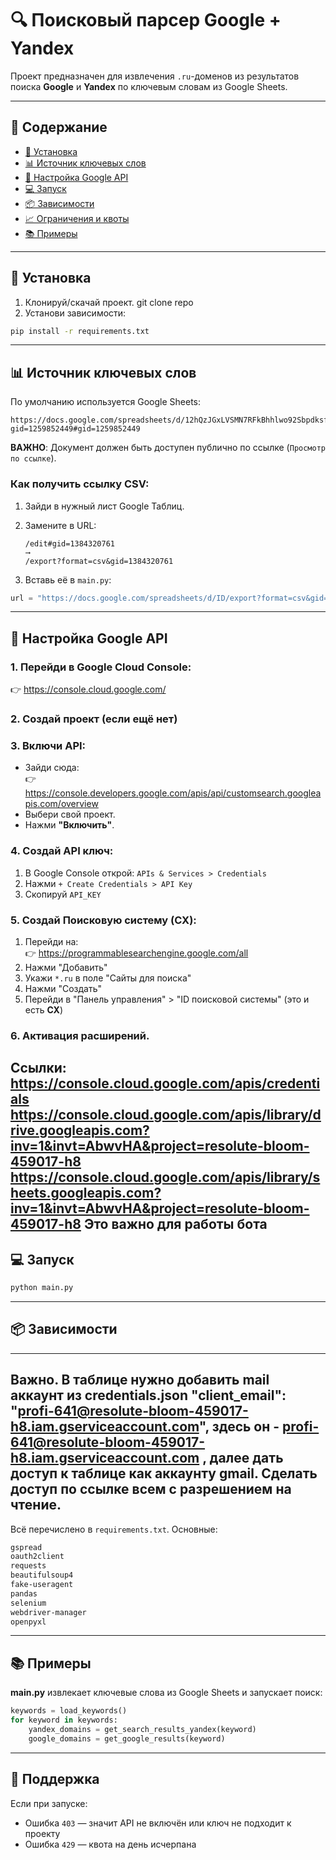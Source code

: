 # 🔍 Поисковый парсер Google + Yandex

Проект предназначен для извлечения `.ru`-доменов из результатов поиска **Google** и **Yandex** по ключевым словам из Google Sheets.

---

## 📁 Содержание

- [🚀 Установка](#-установка)
- [📊 Источник ключевых слов](#-источник-ключевых-слов)
- [🔧 Настройка Google API](#-настройка-google-api)
- [💻 Запуск](#-запуск)
- [📦 Зависимости](#-зависимости)
- [📈 Ограничения и квоты](#-ограничения-и-квоты)
- [📚 Примеры](#-примеры)

---

## 🚀 Установка

1. Клонируй/скачай проект. git clone repo
2. Установи зависимости:

```bash
pip install -r requirements.txt
```

---

## 📊 Источник ключевых слов

По умолчанию используется Google Sheets:
```
https://docs.google.com/spreadsheets/d/12hQzJGxLVSMN7RFkBhhlwo92Sbpdksfk4orsWisNz6E/edit?gid=1259852449#gid=1259852449
```

**ВАЖНО**: Документ должен быть доступен публично по ссылке (`Просмотр по ссылке`).

### Как получить ссылку CSV:

1. Зайди в нужный лист Google Таблиц.
2. Замените в URL:
   ```
   /edit#gid=1384320761
   ⟶
   /export?format=csv&gid=1384320761
   ```

3. Вставь её в `main.py`:

```python
url = "https://docs.google.com/spreadsheets/d/ID/export?format=csv&gid=GID"
```

---

## 🔧 Настройка Google API

### 1. Перейди в Google Cloud Console:
👉 https://console.cloud.google.com/

### 2. Создай проект (если ещё нет)

### 3. Включи API:
- Зайди сюда:  
  👉 https://console.developers.google.com/apis/api/customsearch.googleapis.com/overview  
- Выбери свой проект.
- Нажми **"Включить"**.

### 4. Создай API ключ:

1. В Google Console открой: `APIs & Services > Credentials`
2. Нажми `+ Create Credentials > API Key`
3. Скопируй `API_KEY`

### 5. Создай Поисковую систему (CX):

1. Перейди на:  
   👉 https://programmablesearchengine.google.com/all
2. Нажми "Добавить"
3. Укажи `*.ru` в поле "Сайты для поиска"
4. Нажми "Создать"
5. Перейди в "Панель управления" > "ID поисковой системы" (это и есть **CX**)

### 6. Активация расширений.
   Ссылки:
   https://console.cloud.google.com/apis/credentials
   https://console.cloud.google.com/apis/library/drive.googleapis.com?inv=1&invt=AbwvHA&project=resolute-bloom-459017-h8
   https://console.cloud.google.com/apis/library/sheets.googleapis.com?inv=1&invt=AbwvHA&project=resolute-bloom-459017-h8
   Это важно для работы бота
---

## 💻 Запуск

```bash
python main.py
```

---

## 📦 Зависимости

---
Важно. 
В таблице нужно добавить mail аккаунт из credentials.json "client_email": "profi-641@resolute-bloom-459017-h8.iam.gserviceaccount.com", здесь он - profi-641@resolute-bloom-459017-h8.iam.gserviceaccount.com , далее дать доступ к таблице как аккаунту gmail. Сделать доступ по ссылке всем с разрешением на чтение.
---

Всё перечислено в `requirements.txt`. Основные:

```txt
gspread
oauth2client
requests
beautifulsoup4
fake-useragent
pandas
selenium
webdriver-manager
openpyxl
```


---

## 📚 Примеры

**main.py** извлекает ключевые слова из Google Sheets и запускает поиск:

```python
keywords = load_keywords()
for keyword in keywords:
    yandex_domains = get_search_results_yandex(keyword)
    google_domains = get_google_results(keyword)
```

---

## 🧠 Поддержка

Если при запуске:
- Ошибка `403` — значит API не включён или ключ не подходит к проекту
- Ошибка `429` — квота на день исчерпана
